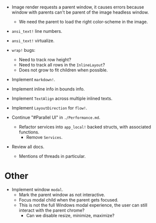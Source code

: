 * Image render requests a parent window, it causes errors because window with parents can't be parent of the image headless window.
    - We need the parent to load the right color-scheme in the image.

* `ansi_text!` line numbers.
* `ansi_text!` virtualize.

* `wrap!` bugs:
    - Need to track row height?
    - Need to track all rows in the `InlineLayout`?
    - Does not grow to fit children when possible.

* Implement `markdown!`.
* Implement inline info in bounds info.
* Implement `TextAlign` across multiple inlined texts.
* Implement `LayoutDirection` for `flow!`.

* Continue "#Parallel UI" in `./Performance.md`.
    - Refactor services into `app_local!` backed structs, with associated functions.
        - Remove `Services`.
* Review all docs.
    - Mentions of threads in particular.

# Other

* Implement window `modal`.
    - Mark the parent window as not interactive.
    - Focus modal child when the parent gets focused.
    - This is not the full Windows modal experience, the user can still interact with the parent chrome?
        - Can we disable resize, minimize, maximize?